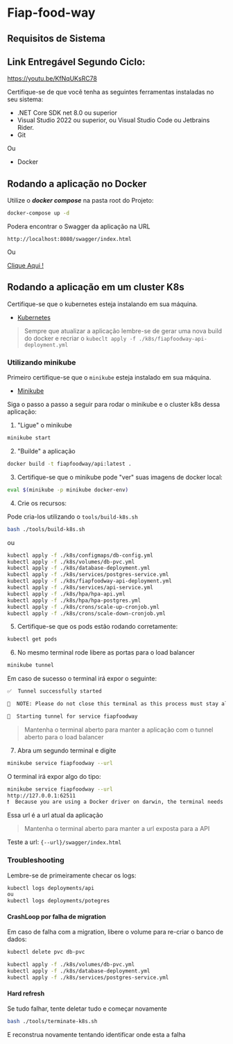 # Fiap-food-way

## Requisitos de Sistema

## Link Entregável Segundo Ciclo:
https://youtu.be/KfNqUKsRC78

Certifique-se de que você tenha as seguintes ferramentas instaladas no seu sistema:

- .NET Core SDK net 8.0 ou superior
- Visual Studio 2022 ou superior, ou Visual Studio Code ou Jetbrains Rider.
- Git

Ou
- Docker

## Rodando a aplicação no Docker
Utilize o **_docker compose_** na pasta root do Projeto:

```sh
docker-compose up -d
```
Podera encontrar o Swagger da aplicação na URL

`http://localhost:8080/swagger/index.html`

Ou 

[Clique Aqui !](http://localhost:8080/swagger/index.html)


## Rodando a aplicação em um cluster K8s

Certifique-se que o kubernetes esteja instalando em sua máquina.

- [Kubernetes](https://kubernetes.io/releases/download/)

> Sempre que atualizar a aplicação lembre-se de gerar uma nova build do docker e recriar o `kubeclt apply -f ./k8s/fiapfoodway-api-deployment.yml`

### Utilizando minikube

Primeiro certifique-se que o `minikube` esteja instalado em sua máquina.

- [Minikube](https://minikube.sigs.k8s.io/docs/start/?arch=%2Fmacos%2Fx86-64%2Fstable%2Fbinary+download)

Siga o passo a passo a seguir para rodar o minikube e o cluster k8s dessa aplicação:

1. "Ligue" o minikube

```bash
minikube start
```

2. "Builde" a aplicação

```bash
docker build -t fiapfoodway/api:latest .
```

3. Certifique-se que o minikube pode "ver" suas imagens de docker local:

```bash
eval $(minikube -p minikube docker-env)
```

4. Crie os recursos:

Pode cria-los utilizando o `tools/build-k8s.sh`
```bash
bash ./tools/build-k8s.sh
```

ou

```bash
kubectl apply -f ./k8s/configmaps/db-config.yml
kubectl apply -f ./k8s/volumes/db-pvc.yml
kubectl apply -f ./k8s/database-deployment.yml
kubectl apply -f ./k8s/services/postgres-service.yml
kubectl apply -f ./k8s/fiapfoodway-api-deployment.yml
kubectl apply -f ./k8s/services/api-service.yml
kubectl apply -f ./k8s/hpa/hpa-api.yml
kubectl apply -f ./k8s/hpa/hpa-postgres.yml
kubectl apply -f ./k8s/crons/scale-up-cronjob.yml
kubectl apply -f ./k8s/crons/scale-down-cronjob.yml
```

5. Certifique-se que os pods estão rodando corretamente:

```bash
kubectl get pods
```

6. No mesmo terminal rode libere as portas para o load balancer

```bash
minikube tunnel
```

Em caso de sucesso o terminal irá expor o seguinte:

```bash
✅  Tunnel successfully started

📌  NOTE: Please do not close this terminal as this process must stay alive for the tunnel to be accessible ...

🏃  Starting tunnel for service fiapfoodway
```

> Mantenha o terminal aberto para manter a aplicação com o tunnel aberto para o load balancer

7. Abra um segundo terminal e digite

```bash
minikube service fiapfoodway --url
```

O terminal irá expor algo do tipo:
```bash
minikube service fiapfoodway --url
http://127.0.0.1:62511
❗  Because you are using a Docker driver on darwin, the terminal needs to be open to run it.
```

Essa url é a url atual da aplicação

> Mantenha o terminal aberto para manter a url exposta para a API

Teste a url: `{--url}/swagger/index.html`

### Troubleshooting

Lembre-se de primeiramente checar os logs:

```bash
kubectl logs deployments/api
ou
kubectl logs deployments/potegres
```

#### CrashLoop por falha de migration

Em caso de falha com a migration, libere o volume para re-criar o banco de dados:

```bash
kubectl delete pvc db-pvc
```

```bash
kubectl apply -f ./k8s/volumes/db-pvc.yml
kubectl apply -f ./k8s/database-deployment.yml
kubectl apply -f ./k8s/services/postgres-service.yml
```

#### Hard refresh

Se tudo falhar, tente deletar tudo e começar novamente

```bash
bash ./tools/terminate-k8s.sh
```

E reconstrua novamente tentando identificar onde esta a falha
